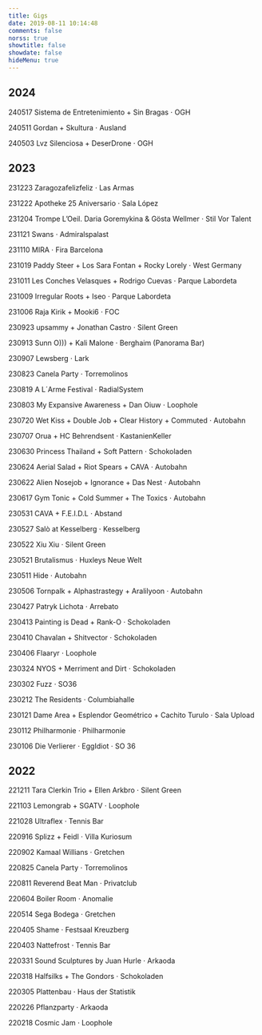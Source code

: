 ```yaml
---
title: Gigs
date: 2019-08-11 10:14:48
comments: false
norss: true
showtitle: false
showdate: false
hideMenu: true
---
```


## 2024

240517 Sistema de Entretenimiento + Sin Bragas ⋅ OGH

240511 Gordan + Skultura ⋅ Ausland

240503 Lvz Silenciosa + DeserDrone ⋅ OGH

## 2023

231223 Zaragozafelizfeliz ⋅ Las Armas

231222 Apotheke 25 Aniversario ⋅ Sala López

231204 Trompe L’Oeil. Daria Goremykina & Gösta Wellmer ⋅ Stil Vor Talent

231121 Swans ⋅ Admiralspalast

231110 MIRA ⋅ Fira Barcelona

231019 Paddy Steer + Los Sara Fontan + Rocky Lorely ⋅ West Germany

231011 Les Conches Velasques + Rodrigo Cuevas ⋅ Parque Labordeta

231009 Irregular Roots + Iseo ⋅ Parque Labordeta

231006 Raja Kirik + Mooki6 ⋅ FOC

230923 upsammy + Jonathan Castro ⋅ Silent Green

230913 Sunn O))) + Kali Malone ⋅ Berghaim (Panorama Bar)

230907 Lewsberg ⋅ Lark

230823 Canela Party ⋅ Torremolinos

230819 A L´Arme Festival ⋅ RadialSystem

230803 My Expansive Awareness + Dan Oiuw ⋅ Loophole

230720 Wet Kiss + Double Job + Clear History + Commuted ⋅ Autobahn

230707 Orua + HC Behrendsent ⋅ KastanienKeller

230630 Princess Thailand + Soft Pattern ⋅ Schokoladen

230624 Aerial Salad + Riot Spears + CAVA ⋅ Autobahn

230622 Alien Nosejob + Ignorance + Das Nest ⋅ Autobahn

230617 Gym Tonic + Cold Summer + The Toxics ⋅ Autobahn

230531 CAVA + F.E.I.D.L ⋅ Abstand

230527 Salò at Kesselberg ⋅ Kesselberg

230522 Xiu Xiu ⋅ Silent Green

230521 Brutalismus ⋅ Huxleys Neue Welt

230511 Hide ⋅ Autobahn

230506 Tornpalk + Alphastrastegy + Aralilyoon ⋅ Autobahn

230427 Patryk Lichota ⋅ Arrebato

230413 Painting is Dead + Rank-O ⋅ Schokoladen

230410 Chavalan + Shitvector ⋅ Schokoladen

230406 Flaaryr ⋅ Loophole

230324 NYOS + Merriment and Dirt ⋅ Schokoladen

230302 Fuzz ⋅ SO36

230212 The Residents ⋅ Columbiahalle

230121 Dame Area + Esplendor Geométrico + Cachito Turulo ⋅ Sala Upload

230112 Philharmonie ⋅ Philharmonie

230106 Die Verlierer ⋅ EggIdiot ⋅ SO 36

## 2022

221211 Tara Clerkin Trio + Ellen Arkbro ⋅ Silent Green

221103 Lemongrab + SGATV ⋅ Loophole

221028 Ultraflex ⋅ Tennis Bar

220916 Splizz + Feidl ⋅ Villa Kuriosum

220902 Kamaal Willians ⋅ Gretchen

220825 Canela Party ⋅ Torremolinos

220811 Reverend Beat Man ⋅ Privatclub

220604 Boiler Room ⋅ Anomalie

220514 Sega Bodega ⋅ Gretchen

220405 Shame ⋅ Festsaal Kreuzberg

220403 Nattefrost ⋅ Tennis Bar

220331 Sound Sculptures by Juan Hurle ⋅ Arkaoda

220318 Halfsilks + The Gondors ⋅ Schokoladen

220305 Plattenbau ⋅ Haus der Statistik

220226 Pflanzparty ⋅ Arkaoda

220218 Cosmic Jam ⋅ Loophole
